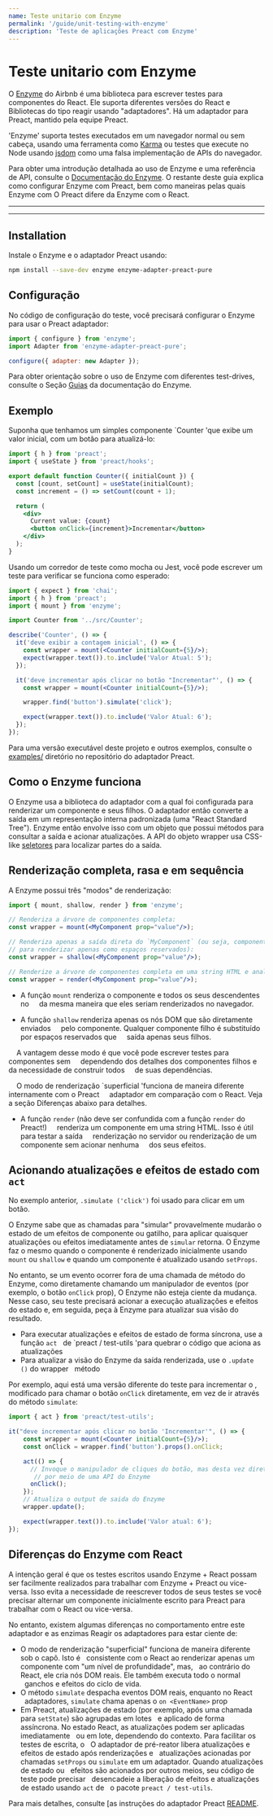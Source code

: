 ```yaml
---
name: Teste unitario com Enzyme
permalink: '/guide/unit-testing-with-enzyme'
description: 'Teste de aplicações Preact com Enzyme'
---
```


# Teste unitario com Enzyme

O [Enzyme](https://airbnb.io/enzyme/) do Airbnb é uma biblioteca para escrever
testes para componentes do React. Ele suporta diferentes versões do React e
Bibliotecas do tipo reagir usando "adaptadores". Há um adaptador para Preact,
mantido pela equipe Preact.

'Enzyme' suporta testes executados em um navegador normal ou sem cabeça, usando uma ferramenta
como [Karma](http://karma-runner.github.io/latest/index.html) ou testes que
execute no Node usando [jsdom](https://github.com/jsdom/jsdom) como uma falsa
implementação de APIs do navegador.

Para obter uma introdução detalhada ao uso de Enzyme e uma referência de API, consulte o
[Documentação do Enzyme](https://airbnb.io/enzyme/). O restante deste guia
explica como configurar Enzyme com Preact, bem como maneiras pelas quais Enzyme com
O Preact difere da Enzyme com o React.

---

<toc></toc>

---

## Installation

Instale o Enzyme e o adaptador Preact usando:

```sh
npm install --save-dev enzyme enzyme-adapter-preact-pure
```

## Configuração

No código de configuração do teste, você precisará configurar o Enzyme para usar o Preact
adaptador:

```js
import { configure } from 'enzyme';
import Adapter from 'enzyme-adapter-preact-pure';

configure({ adapter: new Adapter });
```

Para obter orientação sobre o uso de Enzyme com diferentes test-drives, consulte o
Seção [Guias](https://airbnb.io/enzyme/docs/guides.html) da documentação do Enzyme.

## Exemplo

Suponha que tenhamos um simples componente `Counter 'que exibe um valor inicial,
com um botão para atualizá-lo:

```jsx
import { h } from 'preact';
import { useState } from 'preact/hooks';

export default function Counter({ initialCount }) {
  const [count, setCount] = useState(initialCount);
  const increment = () => setCount(count + 1);

  return (
    <div>
      Current value: {count}
      <button onClick={increment}>Incrementar</button>
    </div>
  );
}
```

Usando um corredor de teste como mocha ou Jest, você pode escrever um teste para verificar se
funciona como esperado:

```jsx
import { expect } from 'chai';
import { h } from 'preact';
import { mount } from 'enzyme';

import Counter from '../src/Counter';

describe('Counter', () => {
  it('deve exibir a contagem inicial', () => {
    const wrapper = mount(<Counter initialCount={5}/>);
    expect(wrapper.text()).to.include('Valor Atual: 5');
  });

  it('deve incrementar após clicar no botão "Incrementar"', () => {
    const wrapper = mount(<Counter initialCount={5}/>);

    wrapper.find('button').simulate('click');

    expect(wrapper.text()).to.include('Valor Atual: 6');
  });
});
```

Para uma versão executável deste projeto e outros exemplos, consulte o
[examples/](https://github.com/preactjs/enzyme-adapter-preact-pure/blob/master/README.md#example-projects)
diretório no repositório do adaptador Preact.

## Como o Enzyme funciona

O Enzyme usa a biblioteca do adaptador com a qual foi configurada para renderizar um
componente e seus filhos. O adaptador então converte a saída em um
representação interna padronizada (uma "React Standard Tree"). Enzyme então envolve
isso com um objeto que possui métodos para consultar a saída e acionar atualizações.
A API do objeto wrapper usa CSS-like
[seletores](https://airbnb.io/enzyme/docs/api/selector.html) para localizar partes do
a saída.

## Renderização completa, rasa e em sequência

A Enzyme possui três "modos" de renderização:

```jsx
import { mount, shallow, render } from 'enzyme';

// Renderiza a árvore de componentes completa:
const wrapper = mount(<MyComponent prop="value"/>);

// Renderiza apenas a saída direta do `MyComponent` (ou seja, componentes filho" mock "
// para renderizar apenas como espaços reservados):
const wrapper = shallow(<MyComponent prop="value"/>);

// Renderize a árvore de componentes completa em uma string HTML e analise o resultado:
const wrapper = render(<MyComponent prop="value"/>);
```

- A função `mount` renderiza o componente e todos os seus descendentes no
    da mesma maneira que eles seriam renderizados no navegador.

- A função `shallow` renderiza apenas os nós DOM que são diretamente enviados
    pelo componente. Qualquer componente filho é substituído por espaços reservados que
    saída apenas seus filhos.

    A vantagem desse modo é que você pode escrever testes para componentes sem
    dependendo dos detalhes dos componentes filhos e da necessidade de construir todos
    de suas dependências.

    O modo de renderização `superficial 'funciona de maneira diferente internamente com o Preact
    adaptador em comparação com o React. Veja a seção Diferenças abaixo para detalhes.

- A função `render` (não deve ser confundida com a função `render` do Preact!)
    renderiza um componente em uma string HTML. Isso é útil para testar a saída
    renderização no servidor ou renderização de um componente sem acionar nenhuma
    dos seus efeitos.

## Acionando atualizações e efeitos de estado com `act`

No exemplo anterior, `.simulate ('click')` foi usado para clicar em um botão.

O Enzyme sabe que as chamadas para "simular" provavelmente mudarão o estado de um
efeitos de componente ou gatilho, para aplicar quaisquer atualizações ou efeitos
imediatamente antes de `simular` retorna. O Enzyme faz o mesmo quando o componente
é renderizado inicialmente usando `mount` ou `shallow` e quando um componente é atualizado
usando `setProps`.

No entanto, se um evento ocorrer fora de uma chamada de método do Enzyme, como diretamente
chamando um manipulador de eventos (por exemplo, o botão `onClick` prop), O Enzyme não
esteja ciente da mudança. Nesse caso, seu teste precisará acionar a execução
atualizações e efeitos do estado e, em seguida, peça à Enzyme para atualizar sua visão do
resultado.

- Para executar atualizações e efeitos de estado de forma síncrona, use a função `act`
  de `preact / test-utils 'para quebrar o código que aciona as atualizações
- Para atualizar a visão do Enzyme da saída renderizada, use o `.update ()` do wrapper
  método

Por exemplo, aqui está uma versão diferente do teste para incrementar o
, modificado para chamar o botão `onClick` diretamente, em vez de ir
através do método `simulate`:

```js
import { act } from 'preact/test-utils';
```

```jsx
it("deve incrementar após clicar no botão 'Incrementar'", () => {
    const wrapper = mount(<Counter initialCount={5}/>);
    const onClick = wrapper.find('button').props().onClick;

    act(() => {
      // Invoque o manipulador de cliques do botão, mas desta vez diretamente, em vez de
       // por meio de uma API do Enzyme
      onClick();
    });
    // Atualiza o output de saida do Enzyme
    wrapper.update();

    expect(wrapper.text()).to.include('Valor atual: 6');
});
```

## Diferenças do Enzyme com React

A intenção geral é que os testes escritos usando Enzyme + React possam ser facilmente realizados
para trabalhar com Enzyme + Preact ou vice-versa. Isso evita a necessidade de reescrever todos
de seus testes se você precisar alternar um componente inicialmente escrito para Preact
para trabalhar com o React ou vice-versa.

No entanto, existem algumas diferenças no comportamento entre este adaptador e as enzimas
Reagir os adaptadores para estar ciente de:

- O modo de renderização "superficial" funciona de maneira diferente sob o capô. Isto é
  consistente com o React ao renderizar apenas um componente com "um nível de profundidade", mas,
  ao contrário do React, ele cria nós DOM reais. Ele também executa todo o normal
  ganchos e efeitos do ciclo de vida.
- O método `simulate` despacha eventos DOM reais, enquanto no React
  adaptadores, `simulate` chama apenas o `on <EventName>` prop
- Em Preact, atualizações de estado (por exemplo, após uma chamada para `setState`) são agrupadas em lotes
  e aplicado de forma assíncrona. No estado React, as atualizações podem ser aplicadas imediatamente
  ou em lote, dependendo do contexto. Para facilitar os testes de escrita, o
  O adaptador de pré-reator libera atualizações e efeitos de estado após renderizações e
  atualizações acionadas por chamadas `setProps` ou `simulate` em um adaptador. Quando atualizações de estado ou
  efeitos são acionados por outros meios, seu código de teste pode precisar
  desencadeie a liberação de efeitos e atualizações de estado usando `act` de
  o pacote `preact / test-utils`.

Para mais detalhes, consulte [as instruções do adaptador Preact
[README](https://github.com/preactjs/enzyme-adapter-preact-pure#differences-compared-to-enzyme--react).
